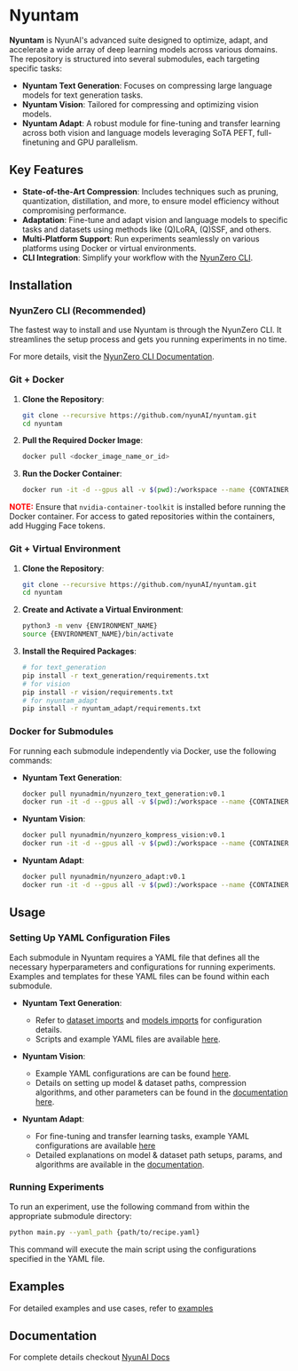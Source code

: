 # Nyuntam

**Nyuntam** is NyunAI's advanced suite designed to optimize, adapt, and accelerate a wide array of deep learning models across various domains. The repository is structured into several submodules, each targeting specific tasks:

- **Nyuntam Text Generation**: Focuses on compressing large language models for text generation tasks.
- **Nyuntam Vision**: Tailored for compressing and optimizing vision models.
- **Nyuntam Adapt**: A robust module for fine-tuning and transfer learning across both vision and language models leveraging SoTA PEFT, full-finetuning and GPU parallelism.

## Key Features

- **State-of-the-Art Compression**: Includes techniques such as pruning, quantization, distillation, and more, to ensure model efficiency without compromising performance.
- **Adaptation**: Fine-tune and adapt vision and language models to specific tasks and datasets using methods like (Q)LoRA, (Q)SSF, and others.
- **Multi-Platform Support**: Run experiments seamlessly on various platforms using Docker or virtual environments.
- **CLI Integration**: Simplify your workflow with the [NyunZero CLI](https://github.com/nyunAI/nyunzero-cli?tab=readme-ov-file#nyun-cli).

## Installation

### NyunZero CLI (Recommended)

The fastest way to install and use Nyuntam is through the NyunZero CLI. It streamlines the setup process and gets you running experiments in no time.

For more details, visit the [NyunZero CLI Documentation](https://github.com/nyunAI/nyunzero-cli).

### Git + Docker

1. **Clone the Repository**:

    ```bash
    git clone --recursive https://github.com/nyunAI/nyuntam.git
    cd nyuntam
    ```

2. **Pull the Required Docker Image**:

    ```bash
    docker pull <docker_image_name_or_id>
    ```

3. **Run the Docker Container**:

    ```bash
    docker run -it -d --gpus all -v $(pwd):/workspace --name {CONTAINER_NAME} --network=host <docker_image_name_or_id> bash
    ```

<span style="color:red">**NOTE:**</span> Ensure that `nvidia-container-toolkit` is installed before running the Docker container. For access to gated repositories within the containers, add Hugging Face tokens.

### Git + Virtual Environment

1. **Clone the Repository**:

    ```bash
    git clone --recursive https://github.com/nyunAI/nyuntam.git
    cd nyuntam
    ```

2. **Create and Activate a Virtual Environment**:

    ```bash
    python3 -m venv {ENVIRONMENT_NAME}
    source {ENVIRONMENT_NAME}/bin/activate
    ```

3. **Install the Required Packages**:

    ```bash
    # for text_generation
    pip install -r text_generation/requirements.txt 
    # for vision
    pip install -r vision/requirements.txt 
    # for nyuntam_adapt
    pip install -r nyuntam_adapt/requirements.txt 
    ```

### Docker for Submodules

For running each submodule independently via Docker, use the following commands:

- **Nyuntam Text Generation**:

    ```bash
    docker pull nyunadmin/nyunzero_text_generation:v0.1
    docker run -it -d --gpus all -v $(pwd):/workspace --name {CONTAINER_NAME} --network=host nyunadmin/nyunzero_text_generation:v0.1 bash
    ```

- **Nyuntam Vision**:

    ```bash
    docker pull nyunadmin/nyunzero_kompress_vision:v0.1
    docker run -it -d --gpus all -v $(pwd):/workspace --name {CONTAINER_NAME} --network=host nyunadmin/nyunzero_kompress_vision:v0.1 bash
    ```

- **Nyuntam Adapt**:

    ```bash
    docker pull nyunadmin/nyunzero_adapt:v0.1
    docker run -it -d --gpus all -v $(pwd):/workspace --name {CONTAINER_NAME} --network=host nyunadmin/nyunzero_adapt:v0.1 bash
    ```

## Usage

### Setting Up YAML Configuration Files

Each submodule in Nyuntam requires a YAML file that defines all the necessary hyperparameters and configurations for running experiments. Examples and templates for these YAML files can be found within each submodule.

- **Nyuntam Text Generation**:
  - Refer to [dataset imports](https://nyunai.github.io/nyuntam-docs/dataset/) and [models imports](https://nyunai.github.io/nyuntam-docs/model/) for configuration details.
  - Scripts and example YAML files are available [here](https://github.com/nyunAI/nyuntam-text-generation/tree/main/scripts).

- **Nyuntam Vision**:
  - Example YAML configurations are can be found [here](https://github.com/nyunAI/nyuntam-vision/tree/main/scripts). 
  - Details on setting up model & dataset paths, compression algorithms, and other parameters can be found in the [documentation here](https://nyunai.github.io/nyuntam-docs/nyuntam_vision/).

- **Nyuntam Adapt**:
  - For fine-tuning and transfer learning tasks, example YAML configurations are available [here](https://github.com/nyunAI/nyuntam_adapt/tree/main/scripts)
  - Detailed explanations on model & dataset path setups, params, and algorithms are available in the [documentation](https://nyunai.github.io/nyuntam-docs/adapt/).

### Running Experiments

To run an experiment, use the following command from within the appropriate submodule directory:

```bash
python main.py --yaml_path {path/to/recipe.yaml}
```

This command will execute the main script using the configurations specified in the YAML file.

## Examples

For detailed examples and use cases, refer to [examples](./examples/readme.md)

## Documentation

For complete details checkout [NyunAI Docs](https://nyunai.github.io/nyuntam-docs)
